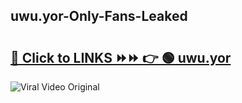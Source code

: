 
 ## uwu.yor-Only-Fans-Leaked

# <h2><a href="https://clipsfans.com/uwu.yor&ref=git">🔗 Click to LINKS ⏩⏩ 👉 🟢 uwu.yor </a></h2>

<a href="https://clipsfans.com/uwu.yor&ref=git" rel="nofollow" data-target="animated-image.originalLink"><img src="https://i.ibb.co.com/xMMVF88/686577567.gif" alt="Viral Video Original" style="max-width: 100%; display: inline-block;" data-target="animated-image.originalImage"></a>

